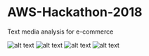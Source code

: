 # AWS-Hackathon-2018
Text media analysis for e-commerce

![alt text](css/1.png)
![alt text](css/2.png)
![alt text](css/3.png)
![alt text](css/4.png)
